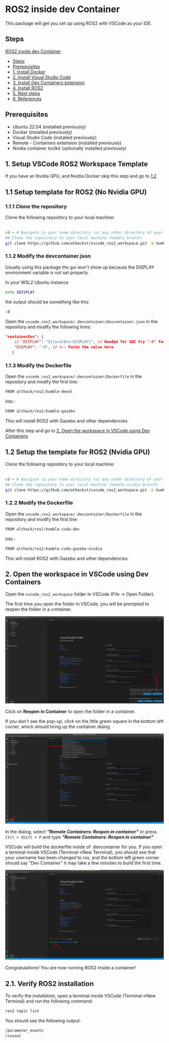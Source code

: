 # ROS2 inside dev Container

This package will get you set up using ROS2 with VSCode as your IDE.

## Steps

[ROS2 inside dev Container](#ros2-inside-dev-container)
  - [Steps](#steps)
  - [Prerequisites](#prerequisites)
  - [1. Install Docker](#1-install-docker)
  - [2. Install Visual Studio Code](#2-install-visual-studio-code)
  - [3. Install Dev Containers extension](#3-install-dev-containers-extension)
  - [4. Install ROS2](#4-install-ros2)
  - [5. Next steps](#5-next-steps)
  - [6. References](#6-references)

## Prerequisites

- Ubuntu 22.04 (installed previously)
- Docker (installed previously)
- Visual Studio Code (installed previously)
- Remote - Containers extension (installed previously)
- Nvidia container toolkit (optionally installed previously)

## 1. Setup VSCode ROS2 Workspace Template

If you have an Nvidia GPU, and Nvidia Docker skip this step and go to [1.2](#12-download-the-template-for-ros2-nvidia-gpu)

## 1.1 Setup template for ROS2 (No Nvidia GPU)

### 1.1.1 Clone the repository

Clone the following repository to your local machine:

```bash

cd ~ # Navigate to your home directory (or any other directory of your choice)
## Clone the repository to your local machine (humble branch)
git clone https://github.com/athackst/vscode_ros2_workspace.git -b humble
```
### 1.1.2 Modify the devcontainer.json

Usually using this package the gui won't show up because the DISPLAY environment variable is not set properly.

In your WSL2 Ubuntu instance

```bash
echo $DISPLAY
```

the output should be something like this:

```bash
:0
```

Open the ```vscode_ros2_workspace/.devcontainer/devcontainer.json``` in the repository and modify the following lines:

```json
"containerEnv": {
    // "DISPLAY": "${localEnv:DISPLAY}", // Needed for GUI try ":0" for windows
    "DISPLAY": ":0", // <-- Paste the value here
   }
```

### 1.1.3 Modify the Dockerfile

Open the ```vscode_ros2_workspace/.devcontainer/Dockerfile``` in the repository and modify the first line:

```bash
FROM althack/ros2:humble-devel  
```

into :

```bash
FROM althack/ros2:humble-gazebo 
```

This will install ROS2 with Gazebo and other dependencies.

After this step and go to [2. Open the workspace in VSCode using Dev Containers](#2-open-the-workspace-in-vscode-using-dev-containers)

## 1.2 Setup the template for ROS2 (Nvidia GPU)

Clone the following repository to your local machine:

```bash

cd ~ # Navigate to your home directory (or any other directory of your choice)
## Clone the repository to your local machine (humble-nvidia branch)
git clone https://github.com/athackst/vscode_ros2_workspace.git -b humble-nvidia
```

### 1.2.2 Modify the Dockerfile

Open the ```vscode_ros2_workspace/.devcontainer/Dockerfile``` in the repository and modify the first line:

```bash
FROM althack/ros2:humble-cuda-dev  
```

into :

```bash
FROM althack/ros2:humble-cuda-gazebo-nvidia
```

This will install ROS2 with Gazebo and other dependencies.

## 2. Open the workspace in VSCode using Dev Containers

Open the ```vscode_ros2_workspace``` folder in VSCode (File -> Open Folder).

The first time you open the folder in VSCode, you will be prompted to reopen the folder in a container.

![reopen_in_container](/dual_boot/images/open_in_dev_cont.png)

Click on **Reopen in Container** to open the folder in a container.

If you don't see the pop-up, click on the little green square in the bottom left corner, which should bring up the container dialog

![template_vscode_bottom](/dual_boot/images/template_vscode_bottom.png)

In the dialog, select ***"Remote Containers: Reopen in container"*** or press ```Ctrl + Shift + P``` and type ***"Remote Containers: Reopen in container"***

VSCode will build the dockerfile inside of .devcontainer for you. If you open a terminal inside VSCode (Terminal->New Terminal), you should see that your username has been changed to ros, and the bottom left green corner should say "Dev Container" it may take a few minutes to build the first time.

![template_container](/dual_boot/images/template_container.png)

Congratulations! You are now running ROS2 inside a container!

## 2.1. Verify ROS2 installation

To verify the installation, open a terminal inside VSCode (Terminal->New Terminal) and run the following command:

```bash
ros2 topic list
```

You should see the following output:

```bash
/parameter_events
/rosout
```
